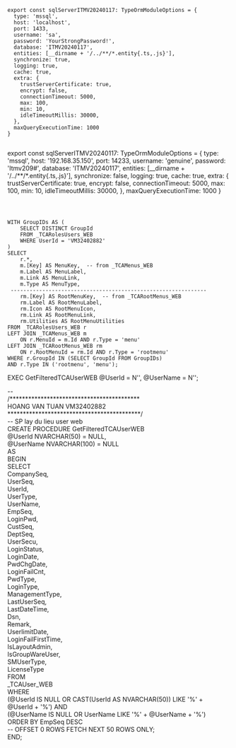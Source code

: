 ```
export const sqlServerITMV20240117: TypeOrmModuleOptions = {
  type: 'mssql',
  host: 'localhost',
  port: 1433,
  username: 'sa',
  password: 'YourStrongPassword!',
  database: 'ITMV20240117',
  entities: [__dirname + '/../**/*.entity{.ts,.js}'],
  synchronize: true,
  logging: true,
  cache: true,
  extra: {
    trustServerCertificate: true,
    encrypt: false,
    connectionTimeout: 5000,
    max: 100,
    min: 10,
    idleTimeoutMillis: 30000,
  },
  maxQueryExecutionTime: 1000
}


```



export const sqlServerITMV20240117: TypeOrmModuleOptions = {
  type: 'mssql',
  host: '192.168.35.150',
  port: 14233,
  username: 'genuine',
  password: 'Itmv209#',
  database: 'ITMV20240117',
  entities: [__dirname + '/../**/*.entity{.ts,.js}'],
  synchronize: false,
  logging: true,
  cache: true,
  extra: {
    trustServerCertificate: true,
    encrypt: false,
    connectionTimeout: 5000,
    max: 100,
    min: 10,
    idleTimeoutMillis: 30000,
  },
  maxQueryExecutionTime: 1000
}
````



WITH GroupIDs AS (
    SELECT DISTINCT GroupId 
    FROM _TCARolesUsers_WEB 
    WHERE UserId = 'VM32402882'
)
SELECT 
    r.*,
    m.[Key] AS MenuKey,  -- from _TCAMenus_WEB
    m.Label AS MenuLabel,  
    m.Link AS MenuLink,
    m.Type AS MenuType,
 --------------------------------------------------------------
    rm.[Key] AS RootMenuKey,  -- from _TCARootMenus_WEB
    rm.Label AS RootMenuLabel,  
    rm.Icon AS RootMenuIcon, 
    rm.Link AS RootMenuLink, 
    rm.Utilities AS RootMenuUtilities  
FROM _TCARolesUsers_WEB r
LEFT JOIN _TCAMenus_WEB m 
    ON r.MenuId = m.Id AND r.Type = 'menu'
LEFT JOIN _TCARootMenus_WEB rm 
    ON r.RootMenuId = rm.Id AND r.Type = 'rootmenu'
WHERE r.GroupId IN (SELECT GroupId FROM GroupIDs)
AND r.Type IN ('rootmenu', 'menu');

````


 EXEC GetFilteredTCAUserWEB 
        @UserId = N'',
        @UserName = N'';





 --  
/******************************************        
 HOANG VAN TUAN VM32402882    
 *******************************************/        
  -- SP lay du lieu user web   
CREATE PROCEDURE GetFilteredTCAUserWEB  
    @UserId NVARCHAR(50) = NULL,    
    @UserName NVARCHAR(100) = NULL  
AS  
BEGIN  
    SELECT   
        CompanySeq,  
        UserSeq,  
        UserId,  
        UserType,  
        UserName,  
        EmpSeq,  
        LoginPwd,  
        CustSeq,  
        DeptSeq,  
        UserSecu,  
        LoginStatus,  
        LoginDate,  
        PwdChgDate,  
        LoginFailCnt,  
        PwdType,  
        LoginType,  
        ManagementType,  
        LastUserSeq,  
        LastDateTime,  
        Dsn,  
        Remark,  
        UserlimitDate,  
        LoginFailFirstTime,  
        IsLayoutAdmin,  
        IsGroupWareUser,  
        SMUserType,  
        LicenseType  
    FROM   
        _TCAUser_WEB  
    WHERE  
        (@UserId IS NULL OR CAST(UserId AS NVARCHAR(50)) LIKE '%' + @UserId + '%') AND  
        (@UserName IS NULL OR UserName LIKE '%' + @UserName + '%')  
    ORDER BY EmpSeq DESC  
    -- OFFSET 0 ROWS FETCH NEXT 50 ROWS ONLY;    
END;  